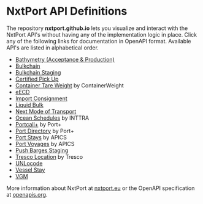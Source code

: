 # NxtPort API Definitions

The repository **nxtport.github.io** lets you visualize and interact with the NxtPort API's without having any of the implementation logic in place. Click any of the following links for documentation in OpenAPI format. Available API's are listed in alphabetical order.

* [Bathymetry (Acceptance & Production)](https://nxtport.github.io/?api=bathymetry)
* [Bulkchain](https://nxtport.github.io/?api=bulkchain)
* [Bulkchain Staging](https://nxtport.github.io/?api=stg.bulkchain)
* [Certified Pick Up](https://nxtport.github.io/?api=certified_pick_up)
* [Container Tare Weight](https://nxtport.github.io/?api=ctw) by ContainerWeight
* [eECD](https://nxtport.github.io/?api=eecd)
* [Import Consignment](https://nxtport.github.io/?api=import_consignment_data)
* [Liquid Bulk](https://nxtport.github.io/?api=liquidbulk)
* [Next Mode of Transport](https://nxtport.github.io/?api=nmot)
* [Ocean Schedules](https://nxtport.github.io/?api=ocean_schedules) by INTTRA
* [Portcall+](https://nxtport.github.io/?api=port_call_plus) by Port+
* [Port Directory](https://nxtport.github.io/?api=port_directory) by Port+
* [Port Stays](https://nxtport.github.io/?api=port_stays) by APICS
* [Port Voyages](https://nxtport.github.io/?api=port_voyages) by APICS
* [Push Barges Staging](https://nxtport.github.io/?api=stg.push_barges)
* [Tresco Location](https://nxtport.github.io/?api=tresco_location) by Tresco
* [UNLocode](https://nxtport.github.io/?api=unlocode)
* [Vessel Stay](https://nxtport.github.io/?api=vessel_stay)
* [VGM](https://nxtport.github.io/?api=vgm)

More information about NxtPort at [nxtport.eu](https://www.nxtport.eu/en/apis) or the OpenAPI specification at [openapis.org](https://www.openapis.org/).
